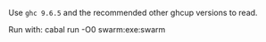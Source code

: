 Use `ghc 9.6.5` and the recommended other ghcup versions to read.

Run with:  cabal run -O0 swarm:exe:swarm